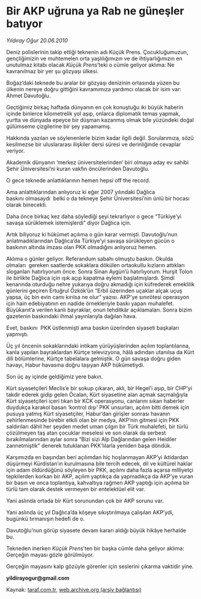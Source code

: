 # Bir AKP uğruna ya Rab ne güneşler batıyor 

*Yıldıray Oğur 20.06.2010*

<div class="yazi">
<p>Deniz polislerinin takip ettiği teknenin adı Küçük Prens. Çocukluğumuzun, gençliğimizin ve muhtemelen orta yaşlılığımızın ve de ihtiyarlığımızın en unutulmaz kitabı olacak <i>Küçük Prens</i>’teki o cümle geliyor aklıma: Ne kavranılmaz bir yer şu gözyaşı ülkesi.</p>
<p>Boğaz’daki teknede bu aralar bir gözyaşı denizinin ortasında yüzen bu ülkenin nereye doğru gittiğini kavramımıza yardımcı olacak bir isim var: Ahmet Davutoğlu.</p>
<p>Geçtiğimiz birkaç haftada dünyanın en çok konuştuğu iki büyük haberin içinde binlerce kilometrelik yol aşıp, onlarca diplomatik temas yapmak, yurtta ve dünyada epeyce bir düşman kazanmış olmak bile yüzündeki doğal gülümseme çizgilerine bir şey yapamamış.</p>
<p>Hakkında yazılan ve söylenenlerle bizim kadar ilgili değil. Sorularımıza, sözü kesilmezse bir uluslararası ilişkiler dersi süresi ve derinliğinde cevaplar veriyor.</p>
<p>Akademik dünyanın ‘merkez üniversitelerinden’ biri olmaya aday ev sahibi Şehir Üniversitesi’ni kuran vakfın öncülerinden Davutoğlu.</p>
<p>O gece teknede anlattıklarının hemen hepsi off the record.</p>
<p>Ama anlattıklarından anlıyoruz ki eğer 2007 yılındaki Dağlıca baskını olmasaydı  belki o da tekneye Şehir Üniversitesi’nin ünlü bir hocası  olarak binecekti.</p>
<p>Daha önce birkaç kez daha söylediği şeyi tekrarlıyor o gece “Türkiye’yi savaşa sürüklemek istemişlerdi” diyor Dağlıca için.</p>
<p>Artık biliyoruz ki hükümet açılıma o gün karar vermişti. Davutoğlu’nun anlatmadıklarından Dağlıca’da Türkiye’yi savaşa sürükleyen gücün o baskının altında imzası olan PKK olmadığını anlıyoruz hemen.</p>
<p>Aklıma o günler geliyor. Referandum sabahı olmuştu baskın. Okulda olmaları  gereken saatlerde sokaklara dökülen ortaokullu kızların attıkları  sloganları hatırlıyorum önce. Sonra Sinan Aygün’ü hatırlıyorum. Hurşit Tolon ile birlikte Dağlıca için ışık açıp kapatma eylemi başlatmışlardı. Şimdi kenarında oturduğu nehre yukarıya doğru akmadığı için küfrederek emeklilik günlerini geçiren Ertuğrul Özkök’ün “Erbil üzerinden uçaklar alçak uçuş yapsa, üç bin evin camı kırılsa ne olur” yazısı. AKP’ye sınırötesi operasyon için hain edebiyatının en nadide örnekleriyle baskı yapan muhalefet. Büyükanıt’a verilen kanlı bayraklar, onun tehditkâr açıklamaları. Sonra bizim gazetenin baskındaki ihmal yayınlarıyla dağılan hava.</p>
<p>Evet, baskını  PKK üstlenmişti ama baskın üzerinden siyaseti başkaları yapmıştı.</p>
<p>Üç yıl öncenin sokaklarındaki intikam yürüyüşlerinden açılım toplantılarına, kanla yapılan bayraklardan Kürtçe televizyona, hâlâ adından utanılsa da Kürt dili bölümlerine, Kürtçe tabelalara gelmiştik. O gün savaşa doğru giden havayı, Habur havasına doğru taşıyan AKP hükümetiydi.</p>
<p>Son üç ay içinde geldiğimiz yere bakın.</p>
<p>Kürt siyasetçileri Meclis’e bir sokup çıkaran, aklı, bir Hegel’i aşıp, bir CHP’yi takdir ederek gidip gelen Öcalan, Kürt siyasetine alan açmak saçmalığıyla Kürt siyasetçileri içeri tıkan bir KCK operasyonu, canlarını sıkan haberler duydukça karakol basan ‘kontrol dışı’ PKK unsurları, açılım bitti demek için pusuya yatmış Kürt siyasetçiler, Habur’dan girişler sonrası havanın zehirlenmesinde birebir etkili olan bir medya, AKP’nin gitmesi için PKK saldırıları dâhil her şeyden medet uman çılgın bir Türk muhalefeti, bir türlü çözülmeyen taş atan çocuklar meselesi ve son olarak da serbest bırakılmalarından aylar sonra “Bizi sizi Alp Dağlarından gelen Heidiler zannetmiştik” denerek tutuklanan PKK’lılarla yeniden başa döndük.</p>
<p>Karşımızda en başından beri açılımdan hiç hoşlanmayan AKP’yi iktidardan düşürmeyi Kürdistan’ın kurulmasına bile tercih edecek, dil ve kültürel haklar için adam öldürdüğünü söyleyen bir PKK, açılımı daha fazla açarsa milliyetçi tepkilerden korkan bir AKP, açılım yaptıkça da yapmadıkça da AKP’ye vuran bir basın ve onca toplantıya, kahvaltıya rağmen AKP yaptığı için açılıma bir türlü tam olarak destek vermeyen bir entelektüel elit var.</p>
<p>Yani aslında ortada bir Kürt sorunundan çok bir AKP sorunu var.</p>
<p>Yani aslında üç yıl Dağlıca’da köşeye sıkıştırılmaya çalışılan AKP’ydi, bugünkü tırmanışın hedefi de o.</p>
<p>Davutoğlu’nun görüp siyasete devam kararı aldığı büyük hikâye herhalde bu.</p>
<p>Tekneden inerken <i>Küçük Prens</i>’ten bir başka cümle daha geliyor aklıma: Gerçeğin mayası gözle görülmüyor.</p>
<p>Gerçeğin mayasını kalp gözüyle görenler için seslerini çıkarma vaktidir yine.</p>
<p><b>yildirayogur@gmail.com</b></p></div>

Kaynak: [taraf.com.tr](http://www.taraf.com.tr:80/yildiray-ogur/makale-bir-akp-ugruna-ya-rab-ne-gunesler-batiyor.htm), [web.archive.org (arşiv bağlantısı)](http://web.archive.org/web/20100622045642/http://www.taraf.com.tr:80/yildiray-ogur/makale-bir-akp-ugruna-ya-rab-ne-gunesler-batiyor.htm)
